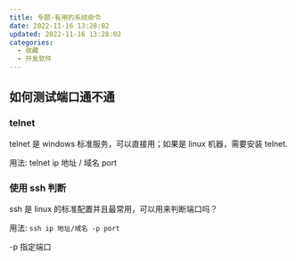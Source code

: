 ```yaml
---
title: 专题-有用的系统命令
date: 2022-11-16 13:28:02
updated: 2022-11-16 13:28:02
categories:
  - 收藏
  - 开发软件
---
```


## 如何测试端口通不通

### telnet

telnet 是 windows 标准服务，可以直接用；如果是 linux 机器，需要安装 telnet.

用法: telnet ip 地址 / 域名 port

### 使用 ssh 判断

ssh 是 linux 的标准配置并且最常用，可以用来判断端口吗？

用法: `ssh ip 地址/域名 -p port`

-p 指定端口
